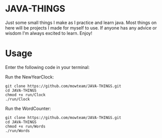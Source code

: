 # JAVA-THINGS
Just some small things I make as I practice and learn java. Most things on here will be projects I made for myself to use.
If anyone has any advice or wisdom I'm always excited to learn.
Enjoy!


# Usage
Enter the following code in your terminal:

Run the NewYearClock:

    git clone https://github.com/mowteam/JAVA-THINGS.git
    cd JAVA-THINGS
    chmod +x run/Clock
    ./run/Clock
    
Run the WordCounter:

    git clone https://github.com/mowteam/JAVA-THINGS.git
    cd JAVA-THINGS
    chmod +x run/Words
    ./run/Words

